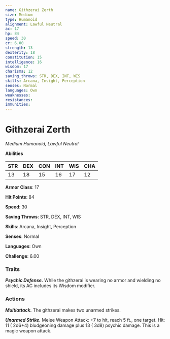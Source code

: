 ```yaml
---
name: Githzerai Zerth
size: Medium
type: Humanoid
alignment: Lawful Neutral
ac: 17
hp: 84
speed: 30
cr: 6.00
strength: 13
dexterity: 18
constitution: 15
intelligence: 16
wisdom: 17
charisma: 12
saving_throws: STR, DEX, INT, WIS
skills: Arcana, Insight, Perception
senses: Normal
languages: Own
weaknesses:
resistances:
immunities:
---
```


# Githzerai Zerth

*Medium Humanoid, Lawful Neutral*

**Abilities**

| STR | DEX | CON | INT | WIS | CHA |
| --- | --- | --- | --- | --- | --- |
| 13 | 18 | 15 | 16 | 17 | 12 |

**Armor Class**: 17

**Hit Points**: 84

**Speed**: 30

**Saving Throws**: STR, DEX, INT, WIS

**Skills**: Arcana, Insight, Perception

**Senses**: Normal

**Languages**: Own

**Challenge**: 6.00


### Traits
***Psychic Defense.*** While the githzerai is wearing no armor and wielding no shield, its AC includes its Wisdom modifier.


### Actions
***Multiattack.*** The githzerai makes two unarmed strikes.

***Unarmed Strike.*** Melee Weapon Attack:  +7 to hit, reach 5 ft., one target. Hit: 11 ( 2d6+4) bludgeoning damage plus 13 ( 3d8) psychic damage. This is a magic weapon attack.

